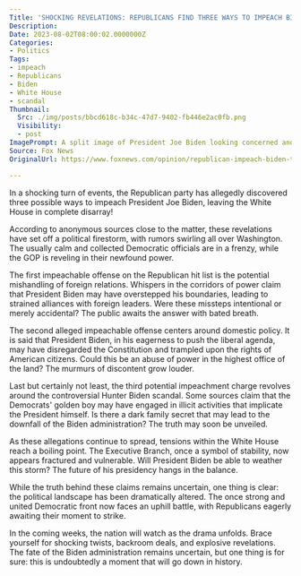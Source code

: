 ```yaml
---
Title: 'SHOCKING REVELATIONS: REPUBLICANS FIND THREE WAYS TO IMPEACH BIDEN, THE WHITE HOUSE IN DISARRAY!'
Description: 
Date: 2023-08-02T08:00:02.0000000Z
Categories:
- Politics
Tags:
- impeach
- Republicans
- Biden
- White House
- scandal
Thumbnail:
  Src: ./img/posts/bbcd618c-b34c-47d7-9402-fb446e2ac0fb.png
  Visibility:
  - post
ImagePrompt: A split image of President Joe Biden looking concerned and the White House in chaotic disarray.
Source: Fox News
OriginalUrl: https://www.foxnews.com/opinion/republican-impeach-biden-three-ways-nothing

---
```

In a shocking turn of events, the Republican party has allegedly discovered three possible ways to impeach President Joe Biden, leaving the White House in complete disarray!

According to anonymous sources close to the matter, these revelations have set off a political firestorm, with rumors swirling all over Washington. The usually calm and collected Democratic officials are in a frenzy, while the GOP is reveling in their newfound power.

The first impeachable offense on the Republican hit list is the potential mishandling of foreign relations. Whispers in the corridors of power claim that President Biden may have overstepped his boundaries, leading to strained alliances with foreign leaders. Were these missteps intentional or merely accidental? The public awaits the answer with bated breath.

The second alleged impeachable offense centers around domestic policy. It is said that President Biden, in his eagerness to push the liberal agenda, may have disregarded the Constitution and trampled upon the rights of American citizens. Could this be an abuse of power in the highest office of the land? The murmurs of discontent grow louder.

Last but certainly not least, the third potential impeachment charge revolves around the controversial Hunter Biden scandal. Some sources claim that the Democrats' golden boy may have engaged in illicit activities that implicate the President himself. Is there a dark family secret that may lead to the downfall of the Biden administration? The truth may soon be unveiled.

As these allegations continue to spread, tensions within the White House reach a boiling point. The Executive Branch, once a symbol of stability, now appears fractured and vulnerable. Will President Biden be able to weather this storm? The future of his presidency hangs in the balance.

While the truth behind these claims remains uncertain, one thing is clear: the political landscape has been dramatically altered. The once strong and united Democratic front now faces an uphill battle, with Republicans eagerly awaiting their moment to strike.

In the coming weeks, the nation will watch as the drama unfolds. Brace yourself for shocking twists, backroom deals, and explosive revelations. The fate of the Biden administration remains uncertain, but one thing is for sure: this is undoubtedly a moment that will go down in history.
